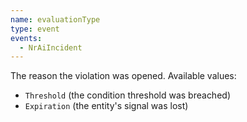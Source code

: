 ```yaml
---
name: evaluationType
type: event
events:
  - NrAiIncident
---
```


The reason the violation was opened. Available values: 

* `Threshold` (the condition threshold was breached)
* `Expiration` (the entity's signal was lost)